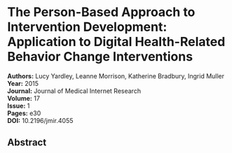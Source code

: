 # The Person-Based Approach to Intervention Development: Application to Digital Health-Related Behavior Change Interventions

**Authors:** Lucy Yardley, Leanne Morrison, Katherine Bradbury, Ingrid Muller  
**Year:** 2015  
**Journal:** Journal of Medical Internet Research  
**Volume:** 17  
**Issue:** 1  
**Pages:** e30  
**DOI:** 10.2196/jmir.4055  

## Abstract



